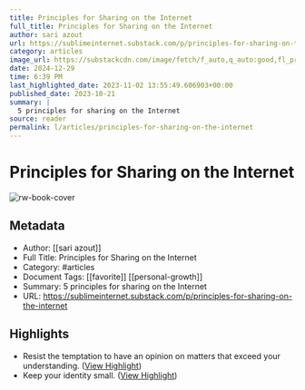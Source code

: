 ```yaml
---
title: Principles for Sharing on the Internet
full_title: Principles for Sharing on the Internet
author: sari azout
url: https://sublimeinternet.substack.com/p/principles-for-sharing-on-the-internet
category: articles
image_url: https://substackcdn.com/image/fetch/f_auto,q_auto:good,fl_progressive:steep/https%3A%2F%2Fsubstack-post-media.s3.amazonaws.com%2Fpublic%2Fimages%2Fd81283b7-2bae-4b1f-bdc8-cde47b4792ca_2880x1800.png
date: 2024-12-29
time: 6:39 PM
last_highlighted_date: 2023-11-02 13:55:49.606903+00:00
published_date: 2023-10-21
summary: |
  5 principles for sharing on the Internet
source: reader
permalink: l/articles/principles-for-sharing-on-the-internet
---
```

# Principles for Sharing on the Internet

![rw-book-cover](https://substackcdn.com/image/fetch/f_auto,q_auto:good,fl_progressive:steep/https%3A%2F%2Fsubstack-post-media.s3.amazonaws.com%2Fpublic%2Fimages%2Fd81283b7-2bae-4b1f-bdc8-cde47b4792ca_2880x1800.png)

## Metadata
- Author: [[sari azout]]
- Full Title: Principles for Sharing on the Internet
- Category: #articles
- Document Tags: [[favorite]] [[personal-growth]] 
- Summary: 5 principles for sharing on the Internet
- URL: https://sublimeinternet.substack.com/p/principles-for-sharing-on-the-internet

## Highlights
- Resist the temptation to have an opinion on matters that exceed your understanding. ([View Highlight](https://read.readwise.io/read/01he851cjhynj2m2qccgr28r5g))
- Keep your identity small. ([View Highlight](https://read.readwise.io/read/01he8536hxn6101svgwtzd7jxc))


